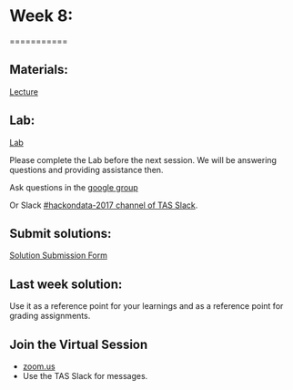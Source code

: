 # Week 8:
===========

## Materials:

[Lecture]()  


## Lab:
[Lab]()

Please complete the Lab before the next session. 
We will be answering questions and providing assistance then.

Ask questions in the [google group](https://groups.google.com/forum/#!forum/hackondata)

Or Slack [#hackondata-2017 channel of TAS Slack](https://torontoapachespark.slack.com/messages/hackondata-2017/).


## Submit solutions:
[Solution Submission Form](https://goo.gl/forms/KmLf1dKgoa4YxhLC2)

## Last week solution:
Use it as a reference point for your learnings and as a reference point for grading assignments.

## Join the Virtual Session
- [zoom.us](https://zoom.us/j/558311905?pwd=7KDJdpU_dNA) 
- Use the TAS Slack for messages.
